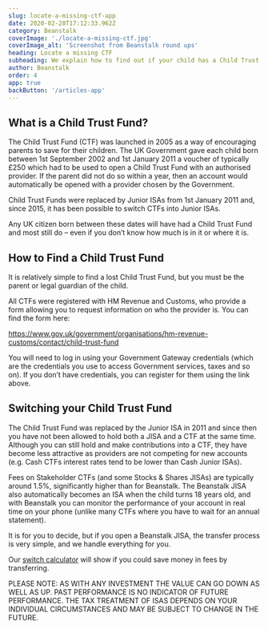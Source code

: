 ```yaml
---
slug: locate-a-missing-ctf-app
date: 2020-02-28T17:12:33.962Z
category: Beanstalk
coverImage: './locate-a-missing-ctf.jpg'
coverImage_alt: 'Screenshot from Beanstalk round ups'
heading: Locate a missing CTF
subheading: We explain how to find out if your child has a Child Trust Fund and where it might be
author: Beanstalk
order: 4
app: true
backButton: '/articles-app'
---
```


## What is a Child Trust Fund?

The Child Trust Fund (CTF) was launched in 2005 as a way of encouraging parents to save for their children. The UK Government gave each child born between 1st September 2002 and 1st January 2011 a voucher of typically £250 which had to be used to open a Child Trust Fund with an authorised provider. If the parent did not do so within a year, then an account would automatically be opened with a provider chosen by the Government.

Child Trust Funds were replaced by Junior ISAs from 1st January 2011 and, since 2015, it has been possible to switch CTFs into Junior ISAs.

Any UK citizen born between these dates will have had a Child Trust Fund and most still do – even if you don’t know how much is in it or where it is.
 
## How to Find a Child Trust Fund

It is relatively simple to find a lost Child Trust Fund, but you must be the parent or legal guardian of the child.

All CTFs were registered with HM Revenue and Customs, who provide a form allowing you to request information on who the provider is. You can find the form here: 

<a href="https://www.gov.uk/government/organisations/hm-revenue-customs/contact/child-trust-fund" target="_blank">https://www.gov.uk/government/organisations/hm-revenue-customs/contact/child-trust-fund</a>

You will need to log in using your Government Gateway credentials (which are the credentials you use to access Government services, taxes and so on). If you don’t have credentials, you can register for them using the link above.


## Switching your Child Trust Fund

The Child Trust Fund was replaced by the Junior ISA in 2011 and since then you have not been allowed to hold both a JISA and a CTF at the same time. Although you can still hold and make contributions into a CTF, they have become less attractive as providers are not competing for new accounts (e.g. Cash CTFs interest rates tend to be lower than Cash Junior ISAs).

Fees on Stakeholder CTFs (and some Stocks & Shares JISAs) are typically around 1.5%, significantly higher than for Beanstalk.  The Beanstalk JISA also automatically becomes an ISA when the child turns 18 years old, and with Beanstalk you can monitor the performance of your account in real time on your phone (unlike many CTFs where you have to wait for an annual statement).

It is for you to decide, but if you open a Beanstalk JISA, the transfer process is very simple, and we handle everything for you.

Our [switch calculator](/ctf-calculator) will show if you could save money in fees by transferring.

PLEASE NOTE: AS WITH ANY INVESTMENT THE VALUE CAN GO DOWN AS WELL AS UP. PAST PERFORMANCE IS NO INDICATOR OF FUTURE PERFORMANCE. THE TAX TREATMENT OF ISAS DEPENDS ON YOUR INDIVIDUAL CIRCUMSTANCES AND MAY BE SUBJECT TO CHANGE IN THE FUTURE.